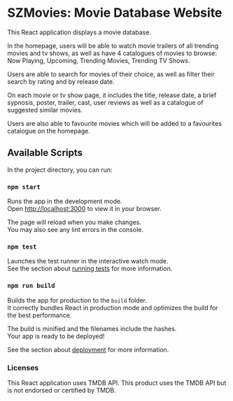 # SZMovies: Movie Database Website

This React application displays a movie database.

In the homepage, users will be able to watch movie trailers of all trending movies and tv shows, as well as have 4 catalogues of movies to browse: Now Playing, Upcoming, Trending Movies, Trending TV Shows.

Users are able to search for movies of their choice, as well as filter their search by rating and by release date.

On each movie or tv show page, it includes the title, release date, a brief sypnosis, poster, trailer, cast, user reviews as well as a catalogue of suggested similar movies.

Users are also able to favourite movies which will be added to a favourites catalogue on the homepage.

## Available Scripts

In the project directory, you can run:

### `npm start`

Runs the app in the development mode.\
Open [http://localhost:3000](http://localhost:3000) to view it in your browser.

The page will reload when you make changes.\
You may also see any lint errors in the console.

### `npm test`

Launches the test runner in the interactive watch mode.\
See the section about [running tests](https://facebook.github.io/create-react-app/docs/running-tests) for more information.

### `npm run build`

Builds the app for production to the `build` folder.\
It correctly bundles React in production mode and optimizes the build for the best performance.

The build is minified and the filenames include the hashes.\
Your app is ready to be deployed!

See the section about [deployment](https://facebook.github.io/create-react-app/docs/deployment) for more information.

### Licenses

This React application uses TMDB API.
This product uses the TMDB API but is not endorsed or certified by TMDB.
